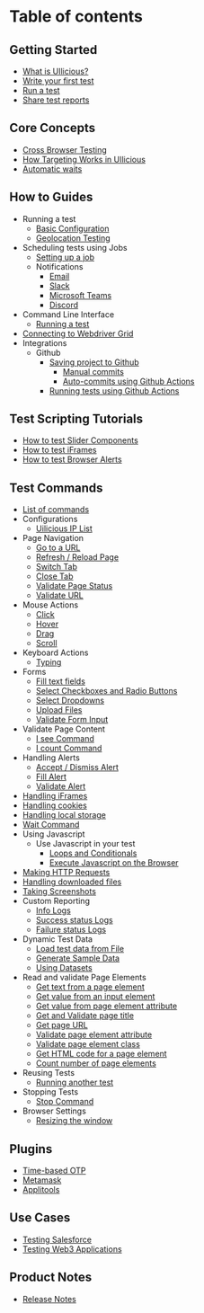 # Table of contents

## Getting Started

* [What is UIlicious?](README.md)
* [Write your first test](getting-started/Writing-your-first-test.md)  
* [Run a test](getting-started/running-tests.md)  
* [Share test reports](getting-started/share-test-reports.md)

## Core Concepts

* [Cross Browser Testing](/core-concepts/cross-browser-testing.md)
* [How Targeting Works in UIlicious](core-concepts/how-targeting-works-in-uilicious.md)
* [Automatic waits](core-concepts/automatic-waits.md)

## How to Guides

* Running a test
  * [Basic Configuration](how-to-guides/run-test/run-test-using-editor.md)
  * [Geolocation Testing](how-to-guides/geolocation-testing.md)
* Scheduling tests using Jobs
  * [Setting up a job](how-to-guides/Setting-up-jobs/schedule-a-job.md)
  * Notifications
    * [Email](how-to-guides/Setting-up-jobs/set-up-email-notifications.md)
    * [Slack](how-to-guides/Setting-up-jobs/set-up-slack-notifications.md)
    * [Microsoft Teams](how-to-guides/Setting-up-jobs/set-up-microsoft-teams-notifications.md)
    * [Discord](how-to-guides/Setting-up-jobs/set-up-discord-notifications.md)
* Command Line Interface
  * [Running a test](how-to-guides/run-test/run-test-using-cli.md)
* [Connecting to Webdriver Grid](how-to-guides/run-test/connect-to-webdriver-grid.md)
* Integrations
  * Github
    * [Saving project to Github](how-to-guides/github/saving-projects-to-github.md)
      * [Manual commits](/how-to-guides/github/saving-projects-to-github.html#manual-commits)
      * [Auto-commits using Github Actions](/how-to-guides/github/saving-projects-to-github.html#auto-commits-using-github-actions)
    * [Running tests using Github Actions](how-to-guides/github/running-tests-using-github-actions.md)

## Test Scripting Tutorials

* [How to test Slider Components](test-scripting-tutorials/testing-slider-components.md)
* [How to test iFrames](test-scripting-tutorials/testing-iframes.md)
* [How to test Browser Alerts](test-scripting-tutorials/testing-browser-alerts.md)

## Test Commands
* [List of commands](reference/commands-list.md)
* Configurations
  * [Uilicious IP List](reference/configurations/cloud-ip-list.md)
* Page Navigation
  * [Go to a URL](reference/page-navigation/go-to-a-url.md)
  * [Refresh / Reload Page](reference/page-navigation/refresh-page.md)
  * [Switch Tab](reference/page-navigation/switch-tabs.md)
  * [Close Tab](reference/page-navigation/close-tab.md)
  * [Validate Page Status](reference/page-navigation/validate-page-status.md)
  * [Validate URL](reference/validation-commands/validate-url.md)
* Mouse Actions
  * [Click](reference/mouse-interactions/click.md)
  * [Hover](reference/mouse-interactions/hover.md)
  * [Drag](reference/mouse-interactions/drag-objects.md)
  * [Scroll](reference/mouse-interactions/scroll-page.md)
* Keyboard Actions
  * [Typing](reference/keyboard-interactions/Typing-or-pressing-keys.md)
* Forms
  * [Fill text fields](reference/keyboard-interactions/filling-forms/fill-input-fields.md)
  * [Select Checkboxes and Radio Buttons](reference/keyboard-interactions/filling-forms/select-checkboxes-and-radio-buttons.md)
  * [Select Dropdowns](reference/keyboard-interactions/filling-forms/select-dropdowns.md)
  * [Upload Files](reference/form/upload-files.md)
  * [Validate Form Input](reference/validation-commands/validate-form-input.md)
* Validate Page Content
  * [I see Command](reference/validation-commands/validate-page-content/i-see-command.md)
  * [I count Command](reference/validation-commands/validate-page-content/i-count-command.md)
* Handling Alerts
  * [Accept / Dismiss Alert](reference/handling-alerts/alerts.md#accept-or-dismiss-alerts)
  * [Fill Alert](reference/handling-alerts/alerts.md#fill-alert-text-input)
  * [Validate Alert](reference/handling-alerts/alerts.md#validate-alert-is-open)
* [Handling iFrames](reference/handling-iframes.md)
* [Handling cookies](reference/handling-cookies.md)
* [Handling local storage](reference/handling-local-storage.md)
* [Wait Command](reference/wait-commands/explicit-wait.md)
* Using Javascript
  * Use Javascript in your test
    * [Loops and Conditionals](reference/using-javascript/use-javascript-in-your-test/loops-and-conditionals.md)
    * [Execute Javascript on the Browser](reference/using-javascript/use-javascript-in-your-test/execute-javascript-on-the-browser.md)
* [Making HTTP Requests](reference/making-http-requests.md)
* [Handling downloaded files](reference/handling-downloaded-files.md)
* [Taking Screenshots](reference/taking-screenshots.md)
* Custom Reporting
  * [Info Logs](reference/custom-reporting/info-logs.md)
  * [Success status Logs](reference/custom-reporting/success-status-logs.md)
  * [Failure status Logs](reference/custom-reporting/failure-status-logs.md)
* Dynamic Test Data
  * [Load test data from File](reference/dynamic-test-data/load-test-data-from-file.md)
  * [Generate Sample Data](reference/dynamic-test-data/generate-sample-data.md)
  * [Using Datasets](reference/dynamic-test-data/using-datasets.md)
* Read and validate Page Elements
  * [Get text from a page element](reference/read-and-validate-page-elements/get-text-from-a-page-element.md)
  * [Get value from an input element](reference/read-and-validate-page-elements/get-value-from-an-input-element.md)
  * [Get value from page element attribute](reference/read-and-validate-page-elements/get-value-from-page-element-attribute.md)
  * [Get and Validate page title](reference/read-and-validate-page-elements/get-and-validate-page-title.md)
  * [Get page URL](reference/read-and-validate-page-elements/get-page-url.md)
  * [Validate page element attribute](reference/read-and-validate-page-elements/validate-page-element-attribute.md)
  * [Validate page element class](reference/read-and-validate-page-elements/validate-page-element-class.md)
  * [Get HTML code for a page element](reference/read-and-validate-page-elements/get-html-code-for-a-page-element.md)
  * [Count number of page elements](reference/read-and-validate-page-elements/count-number-of-page-elements.md)
* Reusing Tests
  * [Running another test](reference/reusing-tests/running-another-test.md)
* Stopping Tests
  * [Stop Command](reference/stopping-tests/stop-command.md)
* Browser Settings
  * [Resizing the window](reference/browser-and-resolution-settings/resizing-window.md)

## Plugins
* [Time-based OTP](plugins/topt-plugin.md)
* [Metamask](plugins/metamask-plugin.md)
* [Applitools](reference/configurations/applitools.md)

## Use Cases

* [Testing Salesforce](best-practices/salesforce.md)
* [Testing Web3 Applications](how-to-guides/web3/testing-web3-applications.md)

## Product Notes

* [Release Notes](product-and-support/release-notes.md)
